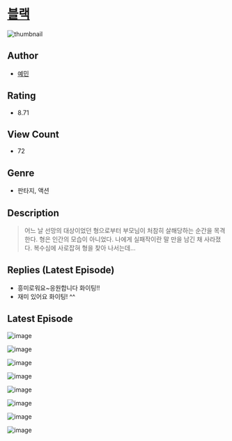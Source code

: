 # [블랙](https://comic.naver.com/bestChallenge/list?titleId=810621)
![thumbnail](https://image-comic.pstatic.net/user_contents_data/challenge_comic/2023/05/24/366956/upload_7293635006842286386_480x623.jpeg)

## Author
- [예민](https://comic.naver.com/artistTitle?id=366956)

## Rating
- 8.71

## View Count
- 72

## Genre
- 판타지, 액션

## Description
> 어느 날 선망의 대상이었던 형으로부터 부모님이 처참히 살해당하는 순간을 목격한다. 형은 인간의 모습이 아니었다. 나에게 실패작이란 말 만을 남긴 채 사라졌다. 복수심에 사로잡혀 형을 찾아 나서는데...

## Replies (Latest Episode)
- 흥미로워요~응원합니다 화이팅!!
- 재미 있어요 화이팅! ^^

## Latest Episode
![image](https://image-comic.pstatic.net/user_contents_data/challenge_comic/2023/05/24/366956/upload_7293915386518921781.jpeg)

![image](https://image-comic.pstatic.net/user_contents_data/challenge_comic/2023/05/24/366956/upload_4134925889030009144.jpeg)

![image](https://image-comic.pstatic.net/user_contents_data/challenge_comic/2023/05/24/366956/upload_3760560885143331429.jpeg)

![image](https://image-comic.pstatic.net/user_contents_data/challenge_comic/2023/05/24/366956/upload_3486407559818522979.jpeg)

![image](https://image-comic.pstatic.net/user_contents_data/challenge_comic/2023/05/24/366956/upload_3559032523347538018.jpeg)

![image](https://image-comic.pstatic.net/user_contents_data/challenge_comic/2023/05/24/366956/upload_7147271309586086192.jpeg)

![image](https://image-comic.pstatic.net/user_contents_data/challenge_comic/2023/05/24/366956/upload_7377566222603595831.jpeg)

![image](https://image-comic.pstatic.net/user_contents_data/challenge_comic/2023/05/24/366956/upload_3486743125596070198.jpeg)

